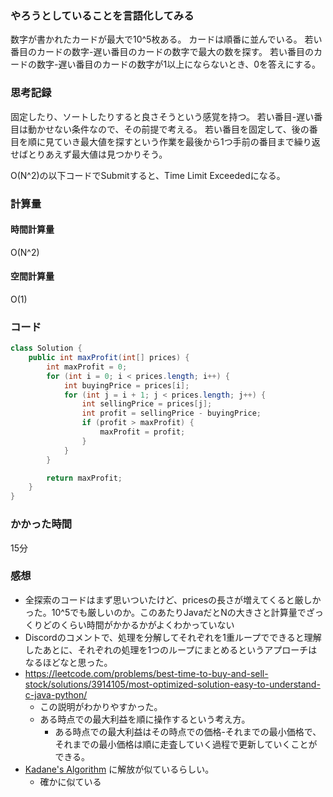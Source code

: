 ### やろうとしていることを言語化してみる
数字が書かれたカードが最大で10^5枚ある。
カードは順番に並んでいる。
若い番目のカードの数字-遅い番目のカードの数字で最大の数を探す。
若い番目のカードの数字-遅い番目のカードの数字が1以上にならないとき、0を答えにする。

### 思考記録
固定したり、ソートしたりすると良さそうという感覚を持つ。
若い番目-遅い番目は動かせない条件なので、その前提で考える。
若い番目を固定して、後の番目を順に見ていき最大値を探すという作業を最後から1つ手前の番目まで繰り返せばとりあえず最大値は見つかりそう。

O(N^2)の以下コードでSubmitすると、Time Limit Exceededになる。

### 計算量
#### 時間計算量
O(N^2)
#### 空間計算量
O(1)

### コード
```Java
class Solution {
    public int maxProfit(int[] prices) {
        int maxProfit = 0;
        for (int i = 0; i < prices.length; i++) {
            int buyingPrice = prices[i];
            for (int j = i + 1; j < prices.length; j++) {
                int sellingPrice = prices[j];
                int profit = sellingPrice - buyingPrice;
                if (profit > maxProfit) {
                    maxProfit = profit;
                }
            }
        }

        return maxProfit;
    }
}
```
### かかった時間
15分

### 感想
- 全探索のコードはまず思いついたけど、pricesの長さが増えてくると厳しかった。10^5でも厳しいのか。このあたりJavaだとNの大きさと計算量でざっくりどのくらい時間がかかるかがよくわかっていない
- Discordのコメントで、処理を分解してそれぞれを1重ループでできると理解したあとに、それぞれの処理を1つのループにまとめるというアプローチはなるほどなと思った。
- https://leetcode.com/problems/best-time-to-buy-and-sell-stock/solutions/3914105/most-optimized-solution-easy-to-understand-c-java-python/
  - この説明がわかりやすかった。
  - ある時点での最大利益を順に操作するという考え方。
    - ある時点での最大利益はその時点での価格-それまでの最小価格で、それまでの最小価格は順に走査していく過程で更新していくことができる。
- [Kadane's Algorithm](https://leetcode.com/problems/best-time-to-buy-and-sell-stock/solutions/4868897/most-optimized-kadane-s-algorithm-java-c-python-rust-javascript/) に解放が似ているらしい。
  - 確かに似ている
